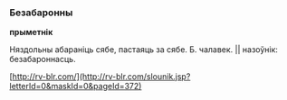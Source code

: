 ### Безабаронны
**прыметнік**

Няздольны абараніць сябе, пастаяць за сябе. Б. чалавек. || назоўнік: безабароннасць.

<a rel="author">[http://rv-blr.com/](http://rv-blr.com/slounik.jsp?letterId=0&maskId=0&pageId=372)</a>
